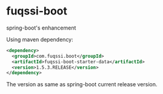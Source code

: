 # fuqssi-boot
spring-boot's enhancement

Using maven dependency:
```xml
<dependency>
  <groupId>com.fuqssi.boot</groupId>
  <artifactId>fuqssi-boot-starter-data</artifactId>
  <version>1.5.3.RELEASE</version>
</dependency>
```

The version as same as spring-boot current release version.
